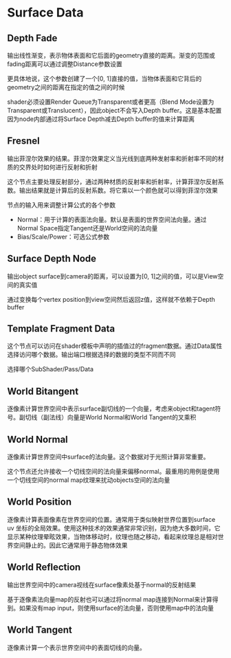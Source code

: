 # Surface Data

## Depth Fade

输出线性渐变，表示物体表面和它后面的geometry直接的距离。渐变的范围或fading距离可以通过调整Distance参数设置

更具体地说，这个参数创建了一个[0, 1]直接的值，当物体表面和它背后的geometry之间的距离在指定的值之间的时候

shader必须设置Render Queue为Transparent或者更高（Blend Mode设置为Transparent或Translucent），因此object不会写入Depth buffer。这是基本配置因为node内部通过将Surface Depth减去Depth buffer的值来计算距离

## Fresnel

输出菲涅尔效果的结果。菲涅尔效果定义当光线到底两种发射率和折射率不同的材质的交界处时如何进行反射和折射

这个节点主要处理反射部分，通过两种材质的反射率和折射率，计算菲涅尔反射系数。输出结果就是计算后的反射系数。将它乘以一个颜色就可以得到菲涅尔效果

节点的输入用来调整计算公式的各个参数

- Normal：用于计算的表面法向量。默认是表面的世界空间法向量。通过Normal Space指定Tangent还是World空间的法向量
- Bias/Scale/Power：可选公式参数

## Surface Depth Node

输出object surface到camera的距离，可以设置为[0, 1]之间的值，可以是View空间的真实值

通过变换每个vertex position到view空间然后返回z值，这样就不依赖于Depth buffer

## Template Fragment Data

这个节点可以访问在shader模板中声明的插值过的fragment数据。通过Data属性选择访问哪个数据。输出端口根据选择的数据的类型不同而不同

选择哪个SubShader/Pass/Data

## World Bitangent

逐像素计算世界空间中表示surface副切线的一个向量，考虑来object和tagent符号。副切线（副法线）向量是World Normal和World Tangent的叉乘积

## World Normal

逐像素计算世界空间中surface的法向量。这个数据对于光照计算非常重要。

这个节点还允许接收一个切线空间的法向量来偏移normal。最重用的用例是使用一个切线空间的normal map纹理来扰动objects空间的法向量

## World Position

逐像素计算表面像素在世界空间的位置。通常用于类似映射世界位置到surface uv 坐标的全局效果。使用这种技术的效果通常非常识别，因为绝大多数时间，它显示某种纹理晕眩效果，当物体移动时，纹理也随之移动，看起来纹理总是相对世界空间静止的。因此它通常用于静态物体效果

## World Reflection

输出世界空间中的camera视线在surface像素处基于normal的反射结果

基于逐像素法向量map的反射也可以通过将normal map连接到Normal来计算得到。如果没有map input，则使用surface的法向量，否则使用map中的法向量

## World Tangent

逐像素计算一个表示世界空间中的表面切线的向量。
